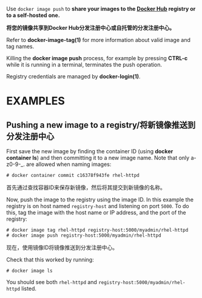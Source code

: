 
Use `docker image push` to **share your images to the [Docker Hub](https://hub.docker.com)
registry or to a self-hosted one.**

**将您的镜像共享到Docker Hub分发注册中心或自托管的分发注册中心。**

Refer to **docker-image-tag(1)** for more information about valid image and tag names.

Killing the **docker image push** process, for example by pressing **CTRL-c** while it
is running in a terminal, terminates the push operation.

Registry credentials are managed by **docker-login(1)**.

# EXAMPLES

## Pushing a new image to a registry/将新镜像推送到分发注册中心

First save the new image by finding the container ID (using **docker container ls**)
and then committing it to a new image name.  Note that only a-z0-9-_. are
allowed when naming images:

    # docker container commit c16378f943fe rhel-httpd

首先通过查找容器ID来保存新镜像，然后将其提交到新镜像的名称。

Now, push the image to the registry using the image ID. In this example the
registry is on host named `registry-host` and listening on port `5000`. To do
this, tag the image with the host name or IP address, and the port of the
registry:

    # docker image tag rhel-httpd registry-host:5000/myadmin/rhel-httpd
    # docker image push registry-host:5000/myadmin/rhel-httpd

现在，使用镜像ID将镜像推送到分发注册中心。

Check that this worked by running:

    # docker image ls

You should see both `rhel-httpd` and `registry-host:5000/myadmin/rhel-httpd`
listed.
